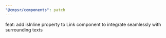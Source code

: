 ```yaml
---
"@cmpsr/components": patch
---
```


feat: add isInline property to Link component to integrate seamlessly with surrounding texts
